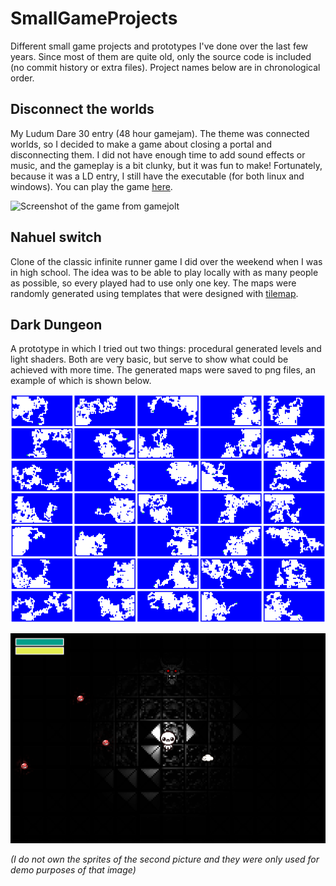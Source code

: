 # SmallGameProjects

Different small game projects and prototypes I've done over the last few years. Since most of them are quite old, only the source code is included (no commit history or extra files). Project names below are in chronological order.

## Disconnect the worlds
My Ludum Dare 30 entry (48 hour gamejam). The theme was connected worlds, so I decided to make a game about closing a portal and disconnecting them. I did not have enough time to add sound effects or music, and the gameplay is a bit clunky, but it was fun to make! Fortunately, because it was  a LD entry, I still have the executable (for both linux and windows). You can play the game [here](https://gamejolt.com/games/disconnect-the-worlds/33102).

![Screenshot of the game from gamejolt](https://m.gjcdn.net/screenshot-thumbnail/300x2000/64676-v4.jpg)

## Nahuel switch
Clone of the classic infinite runner game I did over the weekend when I was in high school. The idea was to be able to play locally with as many people as possible, so every played had to use only one key. The maps were randomly generated using templates that were designed with [tilemap](https://www.mapeditor.org/).

## Dark Dungeon
A prototype in which I tried out two things: procedural generated levels and light shaders. Both are very basic, but serve to show what could be achieved with more time. The generated maps were saved to png files, an example of which is shown below.

![An example of 35 generated maps](https://raw.githubusercontent.com/Dhanton/SmallGameProjects/master/media/generated_levels.png)

![Screenshot of dark dungeon](https://raw.githubusercontent.com/Dhanton/SmallGameProjects/master/media/dark_dungeon_screenshot.png)

*(I do not own the sprites of the second picture and they were only used for demo purposes of that image)*
